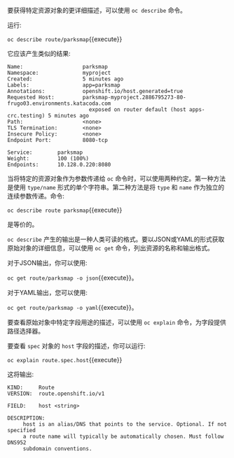 要获得特定资源对象的更详细描述，可以使用 ``oc describe`` 命令。

运行:

 ``oc describe route/parksmap``{{execute}}

它应该产生类似的结果:
```
Name:                   parksmap
Namespace:              myproject
Created:                5 minutes ago
Labels:                 app=parksmap
Annotations:            openshift.io/host.generated=true
Requested Host:         parksmap-myproject.2886795273-80-frugo03.environments.katacoda.com
                          exposed on router default (host apps-crc.testing) 5 minutes ago
Path:                   <none>
TLS Termination:        <none>
Insecure Policy:        <none>
Endpoint Port:          8080-tcp

Service:        parksmap
Weight:         100 (100%)
Endpoints:      10.128.0.220:8080
```

当将特定的资源对象作为参数传递给 ``oc`` 命令时，可以使用两种约定。第一种方法是使用 ``type/name`` 形式的单个字符串。第二种方法是将 ``type`` 和 ``name`` 作为独立的连续参数传递。命令:

 ``oc describe route parksmap``{{execute}}

是等价的。

 ``oc describe`` 产生的输出是一种人类可读的格式。要以JSON或YAML的形式获取原始对象的详细信息，可以使用 ``oc get`` 命令，列出资源的名称和输出格式。

对于JSON输出，你可以使用:

 ``oc get route/parksmap -o json``{{execute}}。

对于YAML输出，您可以使用:

 ``oc get route/parksmap -o yaml``{{execute}}。

要查看原始对象中特定字段用途的描述，可以使用 ``oc explain`` 命令，为字段提供路径选择器。

要查看 ``spec`` 对象的 ``host`` 字段的描述，你可以运行:

 ``oc explain route.spec.host``{{execute}}

这将输出:
```
KIND:     Route
VERSION:  route.openshift.io/v1

FIELD:    host <string>

DESCRIPTION:
     host is an alias/DNS that points to the service. Optional. If not specified
     a route name will typically be automatically chosen. Must follow DNS952
     subdomain conventions.
```